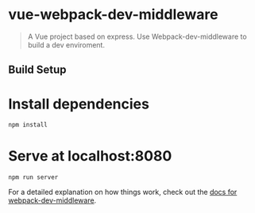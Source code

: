 # vue-webpack-dev-middleware

> A Vue project based on express. Use Webpack-dev-middleware to build a dev enviroment.

## Build Setup
# Install dependencies
    npm install

# Serve at localhost:8080
    npm run server



For a detailed explanation on how things work, check out the [docs for webpack-dev-middleware](https://github.com/webpack/webpack-dev-middleware).
